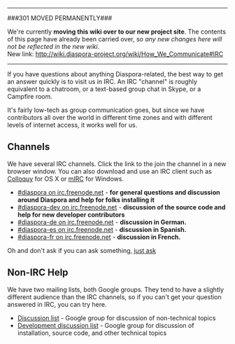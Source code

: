 ----

###301 MOVED PERMANENTLY###

We're currently **moving this wiki over to our new project site**. The contents of this page have  already been carried over, so _any new changes here will not be reflected in the new wiki_.  
New link: http://wiki.diaspora-project.org/wiki/How_We_Communicate#IRC

----

If you have questions about anything Diaspora-related, the best way to get an answer 
quickly is to visit us in IRC. An IRC "channel" is roughly equivalent to a chatroom, or a
text-based group chat in Skype, or a Campfire room. 

It's fairly low-tech as group communication goes, but since we have contributors all over
the world in different time zones and with different levels of internet access, it works well
for us.

## Channels

We have several IRC channels. Click the link to the join the channel in a new browser 
window. You can also download and use an IRC client such as <a href="http://colloquy.info/" target="_blank">Colloquy</a> 
for OS X or <a href="http://www.mirc.com/" target="_blank">mIRC</a> for Windows.

* <a href="http://webchat.freenode.net/?channels=diaspora" target="_blank">#diaspora on irc.freenode.net</a> - **for general questions and discussion around Diaspora and help for folks installing it**
* <a href="http://webchat.freenode.net/?channels=diaspora-dev" target="_blank">#diaspora-dev on irc.freenode.net</a> - **discussion of the source code and help for new developer contributors**
* <a href="http://webchat.freenode.net/?channels=diaspora-de" target="_blank">#diaspora-de on irc.freenode.net</a> - **discussion in German.**
* <a href="http://webchat.freenode.net/?channels=diaspora-es" target=" blank">#diaspora-es on irc.freenode.net</a> - **discussion in Spanish.**
* <a href="http://webchat.freenode.net/?channels=diaspora-fr" target=" blank">#diaspora-fr on irc.freenode.net</a> - **discussion in French.**

Oh and don't ask if you can ask something, [just ask](http://justask.tk)

## Non-IRC Help

We have two mailing lists, both Google groups. They tend to have a slightly different audience than
the IRC channels, so if you can't get your question answered in IRC, you can try here.

* [Discussion list](http://groups.google.com/group/diaspora-discuss) - Google group for discussion of non-technical topics
* [Development discussion list](http://groups.google.com/group/diaspora-dev) - Google group for discussion of installation, source code, and other technical topics